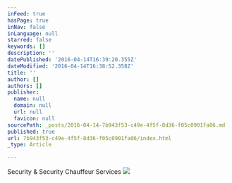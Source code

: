 ```yaml
---
inFeed: true
hasPage: true
inNav: false
inLanguage: null
starred: false
keywords: []
description: ''
datePublished: '2016-04-14T16:39:20.355Z'
dateModified: '2016-04-14T16:38:52.358Z'
title: ''
author: []
authors: []
publisher:
  name: null
  domain: null
  url: null
  favicon: null
sourcePath: _posts/2016-04-14-7b943f53-c49e-4f5f-8d36-f05c0901fa06.md
published: true
url: 7b943f53-c49e-4f5f-8d36-f05c0901fa06/index.html
_type: Article

---
```

Security & Security Chauffeur Services
![](https://s3-us-west-2.amazonaws.com/the-grid-img/p/31fea19e2093f8919b2a91c0e98be6b4cdabe91a.png)